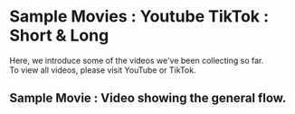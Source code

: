 # Sample Movies : Youtube TikTok : Short & Long
Here, we introduce some of the videos we've been collecting so far.<br>
To view all videos, please visit YouTube or TikTok.<br>

## Sample Movie : Video showing the general flow.

